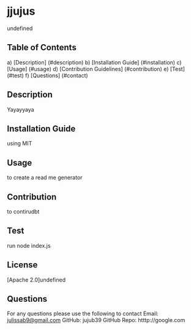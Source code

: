 # jjujus 
  undefined
  ## Table of Contents
  a) [Description] (#description)
  b) [Installation Guide] (#installation)
  c) [Usage] (#usage)
  d) [Contribution Guidelines] (#contribution)
  e) [Test] (#test)
  f) [Questions] (#contact)
  ## Description
  Yayayyaya
  ## Installation Guide
  using MIT
  ## Usage
  to create a read me generator
  ## Contribution
  to contirudbt
  ## Test
  run node index.js
  ## License
  [Apache 2.0]undefined
  ## Questions
  For any questions please use the following to contact
  Email: julissab9@gmail.com
  GitHub: jujub39
  GitHub Repo: htttp://google.com
